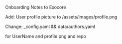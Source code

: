 ---
---

Onboarding Notes to Exocore

Add:
User profile picture to /assets/images/profile.png

Change:
_config.yaml
&&
data/authors.yaml

for UserName and profile.png and repo